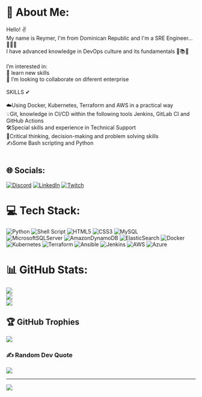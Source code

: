 # 💫 About Me:
Hello! ✌<br>My name is Reymer, I'm from Dominican Republic and I'm a SRE Engineer... 🐱‍🏍✨ <br>I have advanced knowledge in DevOps culture and its fundamentals 📑📚📙<br><br>I’m interested in:<br>🌱 learn new skills<br>💞️ I’m looking to collaborate on diferent enterprise<br><br>SKILLS ✔<br><br>☁️Using Docker, Kubernetes, Terraform and AWS in a practical way<br>💡Git, knowledge in CI/CD within the following tools Jenkins, GitLab CI and GitHub Actions<br>🛠️Special skills and experience in Technical Support<br>🤔Critical thinking, decision-making and problem solving skills<br>✍️Some Bash scripting and Python<br><br>


## 🌐 Socials:
[![Discord](https://img.shields.io/badge/Discord-%237289DA.svg?logo=discord&logoColor=white)](https://discord.gg/Samurai829#5105) [![LinkedIn](https://img.shields.io/badge/LinkedIn-%230077B5.svg?logo=linkedin&logoColor=white)](https://linkedin.com/in/reymer-steven-garcia-acevedo-2412bb187) [![Twitch](https://img.shields.io/badge/Twitch-%239146FF.svg?logo=Twitch&logoColor=white)](https://twitch.tv/Samurai_829) 

# 💻 Tech Stack:
![Python](https://img.shields.io/badge/python-3670A0?style=plastic&logo=python&logoColor=ffdd54) ![Shell Script](https://img.shields.io/badge/shell_script-%23121011.svg?style=plastic&logo=gnu-bash&logoColor=white) ![HTML5](https://img.shields.io/badge/html5-%23E34F26.svg?style=plastic&logo=html5&logoColor=white) ![CSS3](https://img.shields.io/badge/css3-%231572B6.svg?style=plastic&logo=css3&logoColor=white) ![MySQL](https://img.shields.io/badge/mysql-%2300f.svg?style=plastic&logo=mysql&logoColor=white) ![MicrosoftSQLServer](https://img.shields.io/badge/Microsoft%20SQL%20Sever-CC2927?style=plastic&logo=microsoft%20sql%20server&logoColor=white) ![AmazonDynamoDB](https://img.shields.io/badge/Amazon%20DynamoDB-4053D6?style=plastic&logo=Amazon%20DynamoDB&logoColor=white) ![ElasticSearch](https://img.shields.io/badge/-ElasticSearch-005571?style=plastic&logo=elasticsearch) ![Docker](https://img.shields.io/badge/docker-%230db7ed.svg?style=plastic&logo=docker&logoColor=white) ![Kubernetes](https://img.shields.io/badge/kubernetes-%23326ce5.svg?style=plastic&logo=kubernetes&logoColor=white) ![Terraform](https://img.shields.io/badge/terraform-%235835CC.svg?style=plastic&logo=terraform&logoColor=white) ![Ansible](https://img.shields.io/badge/ansible-%231A1918.svg?style=plastic&logo=ansible&logoColor=white) ![Jenkins](https://img.shields.io/badge/jenkins-%232C5263.svg?style=plastic&logo=jenkins&logoColor=white) ![AWS](https://img.shields.io/badge/AWS-%23FF9900.svg?style=plastic&logo=amazon-aws&logoColor=white) ![Azure](https://img.shields.io/badge/azure-%230072C6.svg?style=plastic&logo=azure-devops&logoColor=white)
# 📊 GitHub Stats:
![](https://github-readme-stats.vercel.app/api?username=Samurai829&theme=dracula&hide_border=false&include_all_commits=true&count_private=false)<br/>
![](https://github-readme-streak-stats.herokuapp.com/?user=Samurai829&theme=dracula&hide_border=false)<br/>
![](https://github-readme-stats.vercel.app/api/top-langs/?username=Samurai829&theme=dracula&hide_border=false&include_all_commits=true&count_private=false&layout=compact)

## 🏆 GitHub Trophies
![](https://github-profile-trophy.vercel.app/?username=Samurai829&theme=dracula&no-frame=true&no-bg=true&margin-w=4)

### ✍️ Random Dev Quote
![](https://quotes-github-readme.vercel.app/api?type=horizontal&theme=radical)

---
[![](https://visitcount.itsvg.in/api?id=Samurai829&icon=5&color=0)](https://visitcount.itsvg.in)

<!-- Proudly created with GPRM ( https://gprm.itsvg.in ) -->
